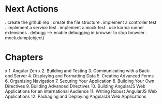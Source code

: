 Next Actions
==========================================================================================
. create the github rep
. create the file structure
. implement a controller test 
. implement a service test
. implement a mock test
. use karma runner extensions
. debugg --> enable debugging in browser to stop browser
. mock.dump(object)

Chapters
==========================================================================================
x 1. Angular Zen
x 2. Building and Testing
3. Communicating with a Back-end Server
4. Displaying and Formatting Data
5. Creating Advanced Forms
6. Organizing Navigation
7. Securing Your Application
8. Building Your Own Directives
9. Building Advanced Directives
10. Building AngularJS Web Applications for an International Audience
11. Writing Robust AngularJS Web Applications
12. Packaging and Deploying AngularJS Web Applications
